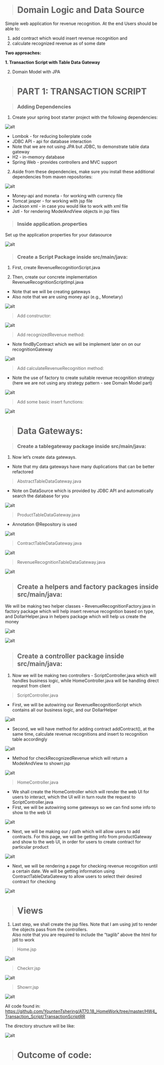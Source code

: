 ># Domain Logic and Data Source

Simple web application for revenue recognition. At the end Users should be able to:

1. add contract which would insert revenue recognition and 
2. calculate recognized revenue as of some date

**Two approaches:**

**1. Transaction Script with Table Data Gateway**

2. Domain Model with JPA

># PART 1: TRANSACTION SCRIPT

>### Adding Dependencies

1. Create your spring boot starter project with the following dependencies:

![alt](./image/1.PNG)

- Lombok - for reducing boilerplate code
- JDBC API - api for database interaction
- Note that we are not using JPA but JDBC, to demonstrate table data gateway
- H2 - in-memory database
- Spring Web - provides controllers and MVC support

2. Aside from these dependencies, make sure you install these additional dependencies from maven repositories:

![alt](./image/2.PNG)

- Money-api and moneta - for working with currency file
- Tomcat jasper - for working with jsp file
- Jackson xml - in case you would like to work with xml file
- Jstl - for rendering ModelAndView objects in jsp files

>### Inside application.properties

Set up the application properties for your datasource

![alt](./image/3.PNG)

>### Create a Script Package inside src/main/java:

1. First, create RevenueRecognitionScript.java

2. Then, create our concrete implementation RevenueRecognitionScriptImpl.java

- Note that we will be creating gateways
- Also note that we are using money api (e.g., Monetary)
 
![alt](./image/4.PNG)

> Add constructor:
 
![alt](./image/5.PNG)

> Add recognizedRevenue method:

- Note findByContract which we will be implement later on on our recognitionGateway
 
![alt](./image/6.PNG)

> Add calculateRevenueRecognition method:

- Note the use of factory to create suitable revenue recognition strategy (here we are not using any strategy pattern - see Domain Model part)

![alt](./image/7.PNG)

> Add some basic insert functions:

![alt](./image/8.PNG)

># Data Gateways:

>### Create a tablegateway package inside src/main/java:

1. Now let’s create data gateways.  

- Note that my data gateways have many duplications that can be better refactored  

> AbstractTableDataGateway.java

- Note on DataSource which is provided by JDBC API and automatically search the database for you

![alt](./image/9.PNG)

> ProductTableDataGateway.java

- Annotation @Repository is used

![alt](./image/10.png)

> ContractTableDataGateway.java

![alt](./image/11.png)

> RevenueRecognitionTableDataGateway.java

![alt](./image/12.png)

>## Create a helpers and factory packages inside src/main/java:
We will be making two helper classes - RevenueRecognitionFactory.java in factory package which will help insert revenue recognition based on type, and DollarHelper.java in helpers package which will help us create the money
 
![alt](./image/13.png)

![alt](./image/14.png)
 
>## Create a controller package inside src/main/java:

1. Now we will be making two controllers - ScriptController.java which will handles business logic, while HomeController.java will be handling direct request from client

> ScriptController.java

- First, we will be autowiring our RevenueRecognitionScript which contains all our business logic, and our DollarHelper
 
![alt](./image/15.PNG)

- Second, we will have method for adding contract addContract(), at the same time, calculate revenue recognitions and insert to recognition table accordingly
 
![alt](./image/16.PNG)

- Method for checkRecognizedRevenue which will return a ModelAndView to showrr.jsp
 
![alt](./image/17.PNG) 

> HomeController.java

- We shall create the HomeController which will render the web UI for users to interact, which the UI will in turn route the request to ScriptController.java
- First, we will be autowiring some gateways so we can find some info to show to the web UI

![alt](./image/18.PNG)

- Next, we will be making our / path which will allow users to add contracts.  For this page, we will be getting info from productGateway and show to the web UI, in order for users to create contract for particular product

![alt](./image/19.PNG)

- Next, we will be rendering a page for checking revenue recognition until a certain date.  We will be getting information using ContractTableDataGateway to allow users to select their desired contract for checking

![alt](./image/20.PNG) 

># Views

1. Last step, we shall create the jsp files.  Note that I am using jstl to render the objects pass from the controllers.  
Also note that you are required to include the “taglib” above the html for jstl to work

> Home.jsp

![alt](./image/21.PNG)

> Checkrr.jsp

![alt](./image/22.PNG)

> Showrr.jsp
 
![alt](./image/23.PNG)

All code found in: https://github.com/YountenTshering/AT70.18_HomeWork/tree/master/HW4_Transaction_Script/TransactionScriptRR

The directory structure will be like:

![alt](./image/24.PNG)

># Outcome of code:

